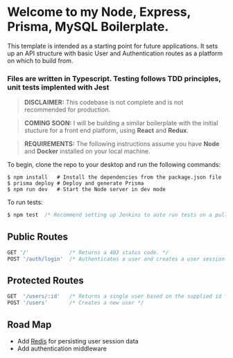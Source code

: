 # Welcome to my Node, Express, Prisma, MySQL Boilerplate.

This template is intended as a starting point for future applications. It sets up an API structure with basic User and Authentication routes as a platform on which to build from.

### Files are written in Typescript. Testing follows TDD principles, unit tests implented with Jest

> **DISCLAIMER:** This codebase is not complete and is not recommended for production.

> **COMING SOON:** I will be building a similar boilerplate with the initial stucture for a front end platform, using **React** and **Redux**.

> **REQUIREMENTS:** The following instructions assume you have **Node** and **Docker** installed on your local machine.

To begin, clone the repo to your desktop and run the following commands:

```terminal
$ npm install   # Install the dependencies from the package.json file
$ prisma deploy # Deploy and generate Prisma
$ npm run dev   # Start the Node server in dev mode
```

To run tests:

```javascript
$ npm test  /* Recommend setting up Jenkins to auto run tests on a pull request trigger */
```

## Public Routes

```javascript
GET '/'             /* Returns a 403 status code. */
POST '/auth/login'  /* Authenticates a user and creates a user session record */
```

## Protected Routes

```javascript
GET  '/users/:id'   /* Returns a single user based on the supplied id */
POST '/users'       /* Creates a new user */
```

## Road Map

-   Add [Redis](https://redislabs.com/) for persisting user session data
-   Add authentication middleware
